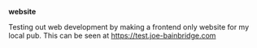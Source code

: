 **website**

Testing out web development by making a frontend only website for my local pub. This can be seen at https://test.joe-bainbridge.com
